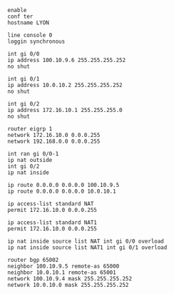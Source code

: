 ```shell
enable
conf ter
hostname LYON
```
```shell
line console 0
loggin synchronous
```
```shell
int gi 0/0
ip address 100.10.9.6 255.255.255.252
no shut
```
```shell
int gi 0/1
ip address 10.0.10.2 255.255.255.252
no shut
```
```shell
int gi 0/2
ip address 172.16.10.1 255.255.255.0
no shut
```
```shell
router eigrp 1
network 172.16.10.0 0.0.0.255
network 192.168.0.0 0.0.0.255
```
```shell
int ran gi 0/0-1
ip nat outside
int gi 0/2
ip nat inside
```
```shell
ip route 0.0.0.0 0.0.0.0 100.10.9.5
ip route 0.0.0.0 0.0.0.0 10.0.10.1
```
```shell
ip access-list standard NAT
permit 172.16.10.0 0.0.0.255
```
```shell
ip access-list standard NAT1
permit 172.16.10.0 0.0.0.255
```
```shell
ip nat inside source list NAT int gi 0/0 overload
ip nat inside source list NAT1 int gi 0/1 overload
```
```shell
router bgp 65002
neighbor 100.10.9.5 remote-as 65000
neighbor 10.0.10.1 remote-as 65001
network 100.10.9.4 mask 255.255.255.252
network 10.0.10.0 mask 255.255.255.252
```
